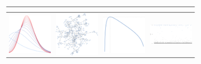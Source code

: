 
---
<table style="width:100%;">
 <tr>
  <td style="width:25%;">
   <img src="variational_EB.svg" style="width:100%; height:auto;">
  </td>
  <td style="width:25%;">
   <img src="random_graph.svg" style="width:100%; height:auto;">
  </td>
  <td style="width:25%;">
   <img src="plot_ml.svg" style="width:100%; height:auto;">
  </td>
  <td style="width:25%;">
   <img src="plot_ppi.svg" style="width:auto; height:100%;">
  </td>
 </tr>
</table>
 


<!--
**gleday/gleday** is a ✨ _special_ ✨ repository because its `README.md` (this file) appears on your GitHub profile.

Here are some ideas to get you started:

- 🔭 I’m currently working on ...
- 🌱 I’m currently learning ...
- 👯 I’m looking to collaborate on ...
- 🤔 I’m looking for help with ...
- 💬 Ask me about ...
- 📫 How to reach me: ...
- 😄 Pronouns: ...
- ⚡ Fun fact: ...
-->
